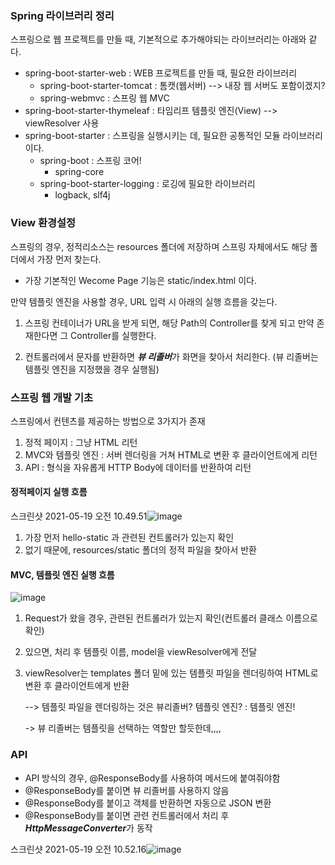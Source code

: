 ### Spring 라이브러리 정리

스프링으로 웹 프로젝트를 만들 때, 기본적으로 추가해야되는 라이브러리는 아래와 같다.

- spring-boot-starter-web : WEB 프로젝트를 만들 때, 필요한 라이브러리
  - spring-boot-starter-tomcat : 톰캣(웹서버) --> 내장 웹 서버도 포함이겠지?
  - spring-webmvc : 스프링 웹 MVC
- spring-boot-starter-thymeleaf : 타임리프 템플릿 엔진(View) --> viewResolver 사용
- spring-boot-starter : 스프링을 실행시키는 데, 필요한 공통적인 모듈 라이브러리이다.
  - spring-boot : 스프링 코어!
    - spring-core
  - spring-boot-starter-logging : 로깅에 필요한 라이브러리
    - logback, slf4j



### View 환경설정

스프링의 경우, 정적리소스는 resources 폴더에 저장하며 스프링 자체에서도 해당 폴더에서 가장 먼저 찾는다.

- 가장 기본적인 Wecome Page 기능은 static/index.html 이다.

만약 템플릿 엔진을 사용할 경우, URL 입력 시 아래의 실행 흐름을 갖는다.



1) 스프링 컨테이너가 URL을 받게 되면, 해당 Path의 Controller를 찾게 되고 만약 존재한다면 그 Controller를 실행한다.

2) 컨트롤러에서 문자를 반환하면 ***뷰 리졸버***가 화면을 찾아서 처리한다. (뷰 리졸버는 템플릿 엔진을 지정했을 경우 실행됨)



### 스프링 웹 개발 기초

스프링에서 컨텐츠를 제공하는 방법으로 3가지가 존재

1. 정적 페이지 : 그냥 HTML 리턴
2. MVC와 템플릿 엔진 : 서버 렌더링을 거쳐 HTML로 변환 후 클라이언트에게 리턴
3. API : 형식을 자유롭게 HTTP Body에 데이터를 반환하여 리턴

#### 정적페이지 실행 흐름

스크린샷 2021-05-19 오전 10.49.51![image](https://user-images.githubusercontent.com/15210906/118744848-05615b80-b890-11eb-8e0f-5a2da1a6b663.png)

1. 가장 먼저 hello-static 과 관련된 컨트롤러가 있는지 확인
2. 없기 때문에, resources/static 폴더의 정적 파일을 찾아서 반환


#### MVC, 템플릿 엔진 실행 흐름

![image](https://user-images.githubusercontent.com/15210906/118744927-2a55ce80-b890-11eb-8f25-deb5b5c8964e.png)

1. Request가 왔을 경우, 관련된 컨트롤러가 있는지 확인(컨트롤러 클래스 이름으로 확인)
2. 있으면, 처리 후 템플릿 이름, model을 viewResolver에게 전달
3. viewResolver는 templates 폴더 밑에 있는 템플릿 파일을 렌더링하여 HTML로 변환 후 클라이언트에게 반환

   --> 템플릿 파일을 렌더링하는 것은 뷰리졸버? 템플릿 엔진? : 템플릿 엔진!

   -> 뷰 리졸버는 템플릿을 선택하는 역할만 할듯한데,,,,



### API

- API 방식의 경우, @ResponseBody를 사용하여 메서드에 붙여줘야함
- @ResponseBody를 붙이면 뷰 리졸버를 사용하지 않음
- @ResponseBody를 붙이고 객체를 반환하면 자동으로 JSON 변환
- @ResponseBody를 붙이면 관련 컨트롤러에서 처리 후 ***HttpMessageConverter***가 동작

스크린샷 2021-05-19 오전 10.52.16![image](https://user-images.githubusercontent.com/15210906/118745194-a51ee980-b890-11eb-88c1-4e385c65e15c.png)

